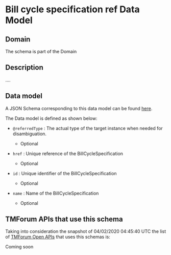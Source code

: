 # Bill cycle specification ref Data Model

## Domain

The  schema is part of the  Domain

## Description

....

## Data model

A JSON Schema corresponding to this data model can be found
[here](https://github.com/tmforum-rand/schemas/blob/candidates/Customer/BillCycleSpecificationRef.schema.json).

The Data model is defined as shown below:
- `@referredType` : The actual type of the target instance when needed for disambiguation.

  - Optional

- `href` : Unique reference of the BillCycleSpecification

  - Optional

- `id` : Unique identifier of the BillCycleSpecification

  - Optional

- `name` : Name of the BillCycleSpecification

  - Optional





## TMForum APIs that use this schema

Taking into consideration the snapshot of 04/02/2020 04:45:40 UTC the list of [TMForum Open APIs](https://www.tmforum.org/open-apis/) that uses this schemas is:

Coming soon
